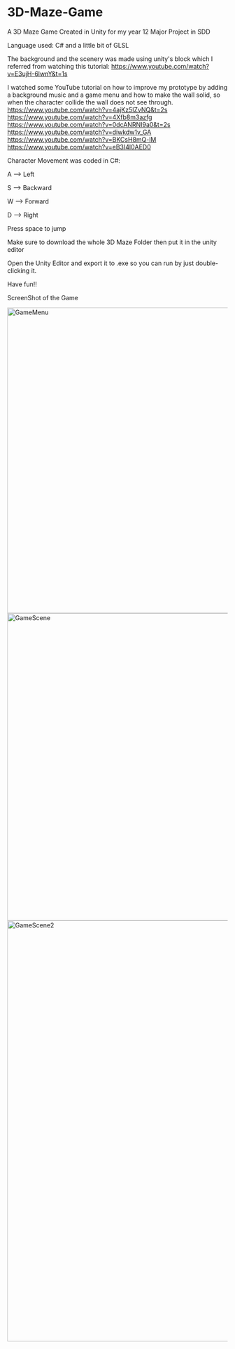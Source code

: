 # 3D-Maze-Game
A 3D Maze Game Created in Unity for my year 12 Major Project in SDD

Language used: C# and a little bit of GLSL

The background and the scenery was made using unity's block which I referred from watching this tutorial: 
https://www.youtube.com/watch?v=E3ujH-6lwnY&t=1s

I watched some YouTube tutorial on how to improve my prototype by adding a background music
and a game menu and how to make the wall solid, so when the character collide the wall does not
see through.
https://www.youtube.com/watch?v=4ajKz5lZvNQ&t=2s
https://www.youtube.com/watch?v=4Xfb8m3azfg
https://www.youtube.com/watch?v=0dcANRNI9a0&t=2s
https://www.youtube.com/watch?v=diwkdw1v_GA
https://www.youtube.com/watch?v=BKCsH8mQ-lM
https://www.youtube.com/watch?v=eB3I4l0AED0

Character Movement was coded in C#:

A --> Left

S --> Backward

W --> Forward

D --> Right

Press space to jump

Make sure to download the whole 3D Maze Folder then put it in the unity editor

Open the Unity Editor and export it to .exe so you can run by just double-clicking it.

Have fun!!

ScreenShot of the Game 


<img width="697" alt="GameMenu" src="https://user-images.githubusercontent.com/48937488/136957846-e4638dd3-a94c-40e8-b8be-d1a5140d480e.png">
<img width="701" alt="GameScene" src="https://user-images.githubusercontent.com/48937488/136957859-b625fd8d-4193-4984-845c-0d05e36696d5.png">
<img width="960" alt="GameScene2" src="https://user-images.githubusercontent.com/48937488/136958275-9ecaadff-75a3-4746-90da-162573a426a7.png">
